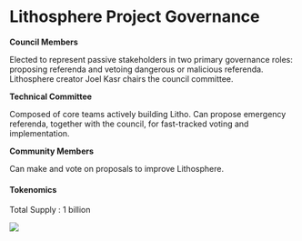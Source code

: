 # Lithosphere Project Governance

**Council Members**

Elected to represent passive stakeholders in two primary governance roles: proposing referenda and vetoing dangerous or malicious referenda. Lithosphere creator Joel Kasr chairs the council committee.

**Technical Committee**

Composed of core teams actively building Litho. Can propose emergency referenda, together with the council, for fast-tracked voting and implementation.

**Community Members**

Can make and vote on proposals to improve Lithosphere.

#### Tokenomics

Total Supply : 1 billion

![](https://docs.litho.ai/wp-content/uploads/2021/11/Lithosphere-whitepaper-1-Billion.png)

